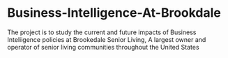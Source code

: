 # Business-Intelligence-At-Brookdale
The project is to study the current and future impacts of Business Inteliigence policies at Brookedale Senior Living, A largest owner and operator of senior living communities throughout the United States
